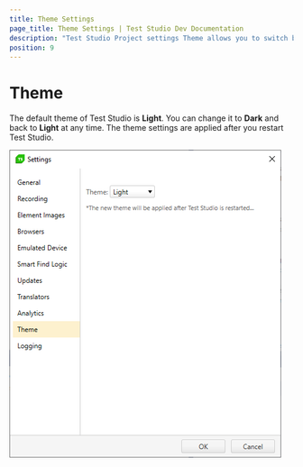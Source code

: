```yaml
---
title: Theme Settings
page_title: Theme Settings | Test Studio Dev Documentation
description: "Test Studio Project settings Theme allows you to switch between dark and light theme. Dark theme for Test Studio Dev."
position: 9
---
```

# Theme

The default theme of Test Studio is **Light**. You can change it to **Dark** and back to **Light** at any time. The theme settings are applied after you restart Test Studio.

![Theme Options][1]

[1]: images/theme/fig1.png